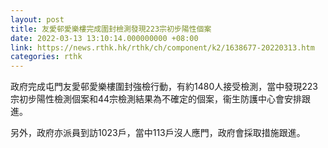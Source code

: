```yaml
---
layout: post
title: 友愛邨愛樂樓完成圍封檢測發現223宗初步陽性個案
date: 2022-03-13 13:10:14.000000000 +08:00
link: https://news.rthk.hk/rthk/ch/component/k2/1638677-20220313.htm
categories: rthk
---
```


政府完成屯門友愛邨愛樂樓圍封強檢行動，有約1480人接受檢測，當中發現223宗初步陽性檢測個案和44宗檢測結果為不確定的個案，衞生防護中心會安排跟進。

另外，政府亦派員到訪1023戶，當中113戶沒人應門，政府會採取措施跟進。
